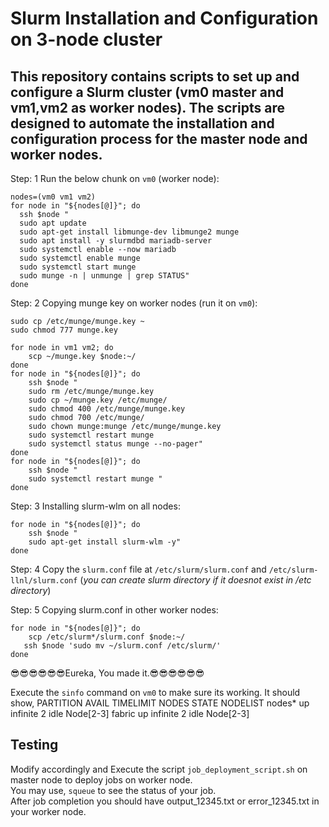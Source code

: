 # Slurm Installation and Configuration on 3-node cluster 

This repository contains scripts to set up and configure a Slurm cluster (vm0 master and vm1,vm2 as worker nodes). The scripts are designed to automate the installation and configuration process for the master node and worker nodes.
---

Step: 1 Run the below chunk on `vm0` (worker node):
```
nodes=(vm0 vm1 vm2)
for node in "${nodes[@]}"; do
  ssh $node "
  sudo apt update
  sudo apt-get install libmunge-dev libmunge2 munge
  sudo apt install -y slurmdbd mariadb-server
  sudo systemctl enable --now mariadb
  sudo systemctl enable munge
  sudo systemctl start munge
  sudo munge -n | unmunge | grep STATUS"
done
```

Step: 2 Copying munge key on worker nodes (run it on `vm0`):  
```
sudo cp /etc/munge/munge.key ~
sudo chmod 777 munge.key
```

```
for node in vm1 vm2; do
	scp ~/munge.key $node:~/
done
for node in "${nodes[@]}"; do
    ssh $node "
    sudo rm /etc/munge/munge.key
    sudo cp ~/munge.key /etc/munge/
    sudo chmod 400 /etc/munge/munge.key
    sudo chmod 700 /etc/munge/
    sudo chown munge:munge /etc/munge/munge.key
    sudo systemctl restart munge
    sudo systemctl status munge --no-pager"
done
for node in "${nodes[@]}"; do
    ssh $node "
    sudo systemctl restart munge "
done
```

Step: 3 Installing slurm-wlm on all nodes:  
```
for node in "${nodes[@]}"; do
    ssh $node "
    sudo apt-get install slurm-wlm -y"
done
```

Step: 4 Copy the `slurm.conf` file at `/etc/slurm/slurm.conf` and `/etc/slurm-llnl/slurm.conf` (_you can create slurm directory if it doesnot exist in /etc directory_)  

Step: 5 Copying slurm.conf in other worker nodes:  

```
for node in "${nodes[@]}"; do
	scp /etc/slurm*/slurm.conf $node:~/
   ssh $node 'sudo mv ~/slurm.conf /etc/slurm/'
done
```
😎😎😎😎😎😎Eureka, You made it.😎😎😎😎😎😎

Execute the `sinfo` command on `vm0` to make sure its working. It should show,
PARTITION AVAIL  TIMELIMIT  NODES  STATE NODELIST
nodes*       up   infinite      2   idle Node[2-3]
fabric       up   infinite      2   idle Node[2-3]

## Testing
Modify accordingly and Execute the script `job_deployment_script.sh` on master node to deploy jobs on worker node.  
You may use, `squeue` to see the status of your job.  
After job completion you should have output_12345.txt or error_12345.txt in your worker node. 
